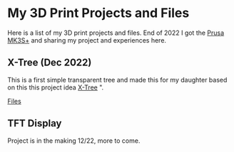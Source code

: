 # My 3D Print Projects and Files

Here is a list of my 3D print projects and files. End of 2022 I got the [Prusa MK3S+](https://www.prusa3d.com/product/original-prusa-i3-mk3s-3d-printer-3/) and sharing my project and experiences here.

## X-Tree (Dec 2022)

This is a first simple transparent tree and made this for my daughter based on this this project idea [X-Tree](https://www.printables.com/model/315771-christmas-tree) ".

[Files](https://github.com/riwimmer/3d-Prints/tree/master/XTree)

## TFT Display

Project is in the making 12/22, more to come.

